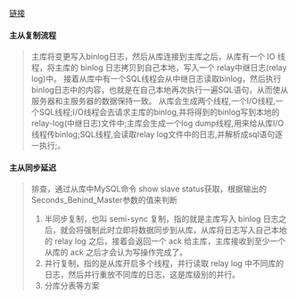 [链接]()

#### 主从复制流程
> 主库将变更写入binlog日志，然后从库连接到主库之后，从库有一个 IO 线程，将主库的 binlog 日志拷贝到自己本地，写入一个 relay中继日志(relay log)中。
> 接着从库中有一个SQL线程会从中继日志读取binlog，然后执行binlog日志中的内容，也就是在自己本地再次执行一遍SQL语句，从而使从服务器和主服务器的数据保持一致。
> 从库会生成两个线程,一个I/O线程,一个SQL线程;I/O线程会去请求主库的binlog,并将得到的binlog写到本地的relay-log(中继日志)文件中;主库会生成一个log dump线程,用来给从库I/O线程传binlog;SQL线程,会读取relay log文件中的日志,并解析成sql语句逐一执行;。

#### 主从同步延迟
> 排查，通过从库中MySQL命令 show slave status获取，根据输出的Seconds_Behind_Master参数的值来判断
> 1. 半同步复制，也叫 semi-sync 复制，指的就是主库写入 binlog 日志之后，就会将强制此时立即将数据同步到从库，从库将日志写入自己本地的 relay log 之后，接着会返回一个 ack 给主库，主库接收到至少一个从库的 ack 之后才会认为写操作完成了。
> 2. 并行复制，指的是从库开启多个线程，并行读取 relay log 中不同库的日志，然后并行重放不同库的日志，这是库级别的并行。
> 3. 分库分表等方案


